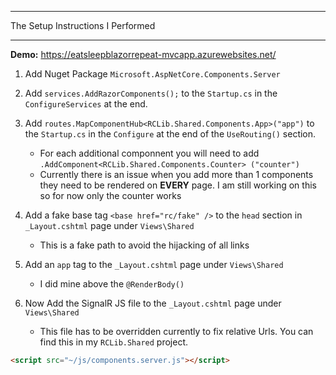 ﻿***
The Setup Instructions I Performed
***

**Demo:** https://eatsleepblazorrepeat-mvcapp.azurewebsites.net/

1. Add Nuget Package `Microsoft.AspNetCore.Components.Server`

2. Add `services.AddRazorComponents();` to the `Startup.cs` in the `ConfigureServices` at the end.

3. Add `routes.MapComponentHub<RCLib.Shared.Components.App>("app")` to the `Startup.cs` in the `Configure` at the end of the `UseRouting()` section.
   - For each additional componnent you will need to add `.AddComponent<RCLib.Shared.Components.Counter> ("counter")`
   - Currently there is an issue when you add more than 1 components they need to be rendered on **EVERY** page. I am still working on this so for now only the counter works

4. Add a fake base tag `<base href="rc/fake" />` to the `head` section in `_Layout.cshtml` page under `Views\Shared`
   - This is a fake path to avoid the hijacking of all links
 
5. Add an `app` tag to the `_Layout.cshtml` page under `Views\Shared`
   - I did mine above the `@RenderBody()`

6. Now Add the SignalR JS file to the `_Layout.cshtml` page under `Views\Shared`
   - This file has to be overridden currently to fix relative Urls. You can find this in my `RCLib.Shared` project.
```HTML
<script src="~/js/components.server.js"></script>
```


